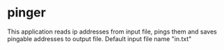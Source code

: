 # pinger
This application reads ip addresses from input file, pings them and saves pingable addresses to output file. Default input file name "in.txt"
